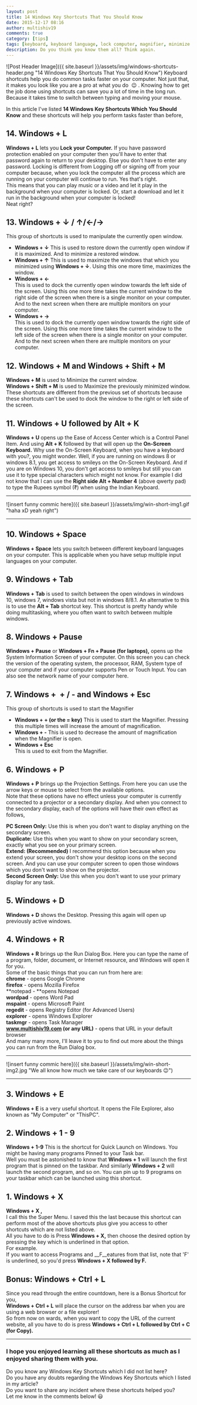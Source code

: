 ```yaml
---
layout: post
title: 14 Windows Key Shortcuts That You Should Know
date: 2015-12-17 08:16
author: multishiv19
comments: true
category: [tips]
tags: [keyboard, keyboard language, lock computer, magnifier, minimize maximize, on-screen keyboard, Projection Settings, shortcuts, Super Menu, system info, Windows]
description: Do you think you know them all? Think again.
---
```


![Post Header Image]({{ site.baseurl }}/assets/img/windows-shortcuts-header.png "14 Windows Key Shortcuts That You Should Know")
Keyboard shortcuts help you do common tasks faster on your computer. Not just that, it makes you look like you are a pro at what you do  :wink: . Knowing how to get the job done using shortcuts can save you a lot of time in the long run. Because it takes time to switch between typing and moving your mouse.

In this article I've listed **14 Windows Key Shortcuts Which You Should Know** and these shortcuts will help you perform tasks faster than before, 

## **14\. Windows + L**

**Windows + L** lets you **Lock your Computer.** If you have password protection enabled on your computer then you'll have to enter that password again to return to your desktop. Else you don't have to enter any password. Locking is different from Logging off or signing off from your computer because, when you lock the computer all the process which are running on your computer will continue to run. Yes that's right.  
This means that you can play music or a video and let it play in the background when your computer is locked. Or, start a download and let it run in the background when your computer is locked!  
Neat right?

## **13\. Windows + ↓ / ↑/←/→**

This group of shortcuts is used to manipulate the currently open window.

*   **Windows + ↓**
    This is used to restore down the currently open window if it is maximized. And to minimize a restored window.
*   **Windows + ↑**
    This is used to maximize the windows that which you minimized using **Windows + ↓**. Using this one more time, maximizes the window.
*   **Windows + ←**  
    This is used to dock the currently open window towards the left side of the screen. Using this one more time takes the current window to the right side of the screen when there is a single monitor on your computer. And to the next screen when there are multiple monitors on your computer.
*   **Windows + →**  
    This is used to dock the currently open window towards the right side of the screen. Using this one more time takes the current window to the left side of the screen when there is a single monitor on your computer. And to the next screen when there are multiple monitors on your computer.

## **12. Windows + M and Windows + Shift + M**

**Windows + M** is used to Minimize the current window.  
**Windows + Shift + M** is used to Maximize the previously minimized window.  
These shortcuts are different from the previous set of shortcuts because these shortcuts can't be used to dock the window to the right or left side of the screen.

## **11. Windows + U followed by Alt + K**

**Windows + U** opens up the Ease of Access Center which is a Control Panel Item. And using **Alt + K** followed by that will open up the **On-Screen Keyboard.** Why use the On-Screen Keyboard, when you have a keyboard with you?, you might wonder. Well, if you are running on windows 8 or windows 8.1, you get access to smileys on the On-Screen Keyboard. And if you are on Windows 10, you don't get access to smileys but still you can use it to type special characters which might not know. For example I did not know that I can use the **Right side Alt + Number 4** (above qwerty pad) to type the Rupees symbol (₹) when using the Indian Keyboard.

* * *
![insert funny commic here]({{ site.baseurl }}/assets/img/win-short-img1.gif "haha xD yeah right")
* * *

## **10\. Windows + Space**

**Windows + Space** lets you switch between different keyboard languages on your computer. This is applicable when you have setup multiple input languages on your computer.

## **9\. Windows + Tab**

**Windows + Tab** is used to switch between the open windows in windows 10, windows 7, windows vista but not in windows 8/8.1\. An alternative to this is to use the **Alt + Tab** shortcut key. This shortcut is pretty handy while doing multitasking, where you often want to switch between multiple windows.

## **8\. Windows + Pause**

**Windows + Pause** or **Windows + Fn + Pause (for laptops),** opens up the System Information Screen of your computer. On this screen you can check the version of the operating system, the processor, RAM, System type of your computer and if your computer supports Pen or Touch Input. You can also see the network name of your computer here.

## **7\. Windows +  + / - and Windows + Esc**

This group of shortcuts is used to start the Magnifier

*   **Windows + + (or the = key)**
    This is used to start the Magnifier. Pressing this multiple times will increase the amount of magnification.
*   **Windows + -**
    This is used to decrease the amount of magnification when the Magnifier is open.
*   **Windows + Esc**  
    This is used to exit from the Magnifier.

## **6. Windows + P**

**Windows + P** brings up the Projection Settings. From here you can use the arrow keys or mouse to select from the available options.  
Note that these options have no effect unless your computer is currently connected to a projector or a secondary display. And when you connect to the secondary display, each of the options will have their own effect as follows,  

**PC Screen Only:** Use this is when you don't want to display anything on the secondary screen.  
**Duplicate:** Use this when you want to show on your secondary screen, exactly what you see on your primary screen.  
**Extend: (Recommended)** I recommend this option because when you extend your screen, you don't show your desktop icons on the second screen. And you can use your computer screen to open those windows which you don't want to show on the projector.  
**Second Screen Only:** Use this when you don't want to use your primary display for any task.

## **5\. Windows + D**

**Windows + D** shows the Desktop. Pressing this again will open up previously active windows.

## **4\. Windows + R**

**Windows + R** brings up the Run Dialog Box. Here you can type the name of a program, folder, document, or Internet resource, and Windows will open it for you.  
Some of the basic things that you can run from here are:  
**chrome** - opens Google Chrome  
**firefox** - opens Mozilla Firefox  
**notepad - **opens Notepad  
**wordpad** - opens Word Pad  
**mspaint** - opens Microsoft Paint  
**regedit** - opens Registry Editor (for Advanced Users)  
**explorer** - opens Windows Explorer  
**taskmgr** - opens Task Manager  
**www.multishiv19.com (or any URL)** - opens that URL in your default browser  
And many many more, I'll leave it to you to find out more about the things you can run from the Run Dialog box.

* * *
![insert funny commic here]({{ site.baseurl }}/assets/img/win-short-img2.jpg "We all know how much we take care of our keyboards :wink:")
* * *

## **3\. Windows + E**

**Windows + E** is a very useful shortcut. It opens the File Explorer, also known as "My Computer" or "ThisPC".

## **2\. Windows + 1 - 9**

**Windows + 1-9** This is the shortcut for Quick Launch on Windows. You might be having many programs Pinned to your Task bar.  
Well you must be astonished to know that **Windows + 1** will launch the first program that is pinned on the taskbar. And similarly **Windows + 2** will launch the second program, and so on. You can pin up to 9 programs on your taskbar which can be launched using this shortcut.

## **1\. Windows + X**

**Windows + X ,**  
I call this the Super Menu. I saved this the last because this shortcut can perform most of the above shortcuts plus give you access to other shortcuts which are not listed above.  
All you have to do is Press **Windows + X,** then choose the desired option by pressing the key which is underlined in that option.  
For example.  
If you want to access Programs and __F__eatures from that list, note that 'F' is underlined, so you'd press **Windows + X followed by F.**

## **Bonus: Windows + Ctrl + L** 

Since you read through the entire countdown, here is a Bonus Shortcut for you,  
**Windows + Ctrl + L** will place the cursor on the address bar when you are using a web browser or a file explorer!  
So from now on wards, when you want to copy the URL of the current website, all you have to do is press **Windows + Ctrl + L followed by Ctrl + C (for Copy).**

* * *

### I hope you enjoyed learning all these shortcuts as much as I enjoyed sharing them with you.  
Do you know any Windows Key Shortcuts which I did not list here?  
Do you have any doubts regarding the Windows Key Shortcuts which I listed in my article?  
Do you want to share any incident where these shortcuts helped you?  
Let me know in the comments below! :smiley:

